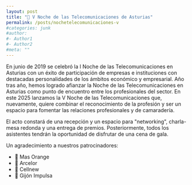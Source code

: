 ```yaml
---
layout: post
title: "🥂 V Noche de las Telecomunicaciones de Asturias"
permalink: /posts/nochetelecomunicaciones-v
#categories: junk
#author:
#- Author1
#- Author2
#meta: ""
---
```


En junio de 2019 se celebró la I Noche de
las Telecomunicaciones en Asturias con
un éxito de participación de empresas e
instituciones con destacadas
personalidades de los ámbitos
económico y empresarial. Año tras año,
hemos logrado afianzar la Noche de las
Telecomunicaciones en Asturias como
punto de encuentro entre los
profesionales del sector.
En este 2025 lanzamos la V Noche de las
Telecomunicaciones que, nuevamente,
quiere combinar el reconocimiento de la
profesión y ser un espacio para fomentar
las relaciones profesionales y de
camaradería.

El acto constará de una recepción y un
espacio para "networking", charla-mesa
redonda y una entrega de premios.
Posteriormente, todos los asistentes
tendrán la oportunidad de disfrutar de
una cena de gala.

Un agradecimiento a nuestros patrocinadores:
* 🥇 Mas Orange
* 🥈 Arcelor
* 🥉 Cellnew
* 🥉 Gijón Impulsa
